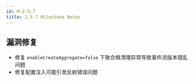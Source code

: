 ```yaml
---
id: M-2-5-7
title: 2.5.7 Milestone Notes
---
```


## 漏洞修复

- 修复 `enableCreateAggregate=false` 下聚合根清理异常导致事件流版本错乱问题
- 修复配置注入可能引发反射错误问题